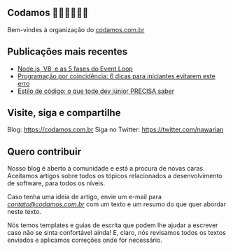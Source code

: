 Codamos 👩‍💻👨‍💻🇧🇷
---

Bem-vindes à organização do [codamos.com.br](https://codamos.com.br)

## Publicações mais recentes

* [Node.js, V8, e as 5 fases do Event Loop](https://codamos.com.br/nodejs-v8-fases-do-event-loop.html)
* [Programação por coincidência: 6 dicas para iniciantes evitarem este erro](https://codamos.com.br/programacao-por-coincidencia.html)
* [Estilo de código: o que tode dev júnior PRECISA saber](https://codamos.com.br/guia-estilo-de-codigo-para-iniciantes.html)

## Visite, siga e compartilhe

Blog: https://codamos.com.br
Siga no Twitter: https://twitter.com/nawarian

## Quero contribuir

Nosso blog é aberto à comunidade e está a procura de novas caras. Aceitamos artigos sobre todos os tópicos relacionados a desenvolvimento de software, para todos os níveis.

Caso tenha uma ideia de artigo, envie um e-mail para *contato@codamos.com.br* com um texto e um resumo do que quer abordar neste texto.

Nós temos templates e guias de escrita que podem lhe ajudar a escrever caso não se sinta confortável ainda! E, claro, nós revisamos todos os textos enviados e aplicamos correções onde for necessário.
